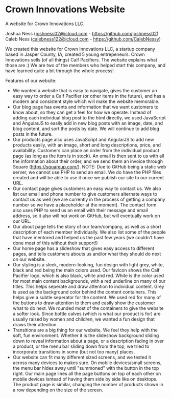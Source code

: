 # Crown Innovations Website
A website for Crown Innovations LLC.

Joshua Ness (joshness02@icloud.com - https://github.com/joshness02)
Caleb Ness (calebness122@icloud.com - https://github.com/CalebNessy)

We created this website for Crown Innovations LLC, a startup company based in Jasper County, IA, created 5 young entrepeneurs.
Crown Innovations sells (of all things) Calf Pacifiers. The website explains what those are :)
We are two of the members who helped start this company, and have learned quite a bit through the whole process!

Features of our website:
 - We wanted a website that is easy to navigate, gives the customer an easy way to order a Calf Pacifier (or other items in the future), and has a modern and consistent style which will make the website memorable.
 - Our blog page has events and information that we want customers to know about, so they can get a feel for how we operate. Instead of adding each individual blog post to the html directly, we used JavaScript and AngularJS to easily add in new blog posts with an image, date, and blog content, and sort the posts by date. We will continue to add blog posts in the future.
 - Our products page also uses JavaScript and AngularJS to add new products easily, with an image, short and long descriptions, price, and availability. Customers can place an order from the individual product page (as long as the item is in stock). An email is then sent to us with all the information about their order, and we send them an invoice through Square (https://squareup.com/). NOTE: Due to GitHub being a static web server, we cannot use PHP to send an email. We do have the PHP files created and will be able to use it once we publish our site to our current URL.
 - Our contact page gives customers an easy way to contact us. We also list our email and phone number to give customers alternate ways to contact us as well (we are currently in the process of getting a company number so we have a placeholder at the moment). The contact form also uses PHP to send us an email with their message and email address, so it also will not work on GitHub, but will eventually work on our URL.
 - Our about page tells the story of our team/company, as well as a short description of each member individually. We also list some of the people that have mentored and helped us the past few years (we couldn't have done most of this without their support!)
 - Our home page has a slideshow that gives easy access to different pages, and tells customers abouts us and/or what they should do next on our website.
 - Our styling is a sleek, modern-looking, fun design with light grey, white, black and red being the main colors used. Our favicon shows the Calf Pacifier logo, which is also black, white and red. White is the color used for most main content backgrounds, with a red underline on many of our titles. This helps seperate and draw attention to individual content. Grey is used as the background color behind the content containers. This helps give a subtle seperator for the content. We used red for many of the buttons to draw attention to them and easily show the customer what to do next. We rounded most of the containers to give the website a softer look. Since bottle calves (which is what our product is for) are usually raised by women and children, we wanted a fun design that draws their attention.
  - Transitions are a big thing for our website. We feel they help with the soft, fun environment. Whether it is the slideshow background sliding down to reveal information about a page, or a description fading in over a product, or the menu bar sliding down from the top, we tried to incorporate transitions in some (but not too many) places.
  - Our website can fit many different sized screens, and we tested it across many devices to makes sure. On mobile devices/small screens, the menu bar hides away until "summoned" with the button in the top right. Our main page lines all the page buttons on top of each other on mobile devices isntead of having them side by side like on desktops. The product page is similar, changing the number of products shown in a row depending on the size of the screen. 
  
  
